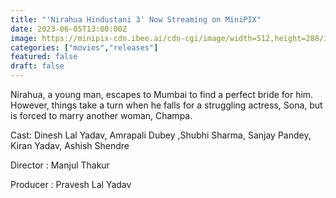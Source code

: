 ```yaml
---
title: "'Nirahua Hindustani 3' Now Streaming on MiniPIX"
date: 2023-06-05T13:00:00Z
image: https://minipix-cdn.ibee.ai/cdn-cgi/image/width=512,height=288/images/d42901ed-723c-44f5-bb98-8c45ed0a68e1.jpeg
categories: ["movies","releases"]
featured: false
draft: false
---
```


Nirahua, a young man, escapes to Mumbai to find a perfect bride for him. However, things take a turn when he falls for a struggling actress, Sona, but is forced to marry another woman, Champa.

Cast: Dinesh Lal Yadav, Amrapali Dubey ,Shubhi Sharma, Sanjay Pandey, Kiran Yadav, Ashish Shendre

Director : Manjul Thakur

Producer : Pravesh Lal Yadav
